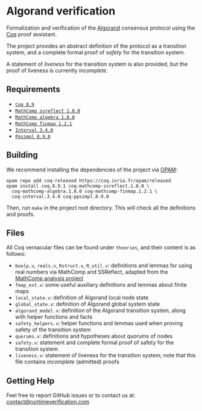 # Algorand verification

Formalization and verification of the [Algorand](https://www.algorand.com) consensus protocol using the [Coq](https://coq.inria.fr) proof assistant.

The project provides an abstract definition of the protocol as a transition system, and a complete formal proof of _safety_ for the transition system.

A statement of _liveness_ for the transition system is also provided, but the proof of liveness is currently *incomplete*.

Requirements
------------

- [`Coq 8.9`](https://coq.inria.fr/download)
- [`MathComp ssreflect 1.8.0`](https://math-comp.github.io)
- [`MathComp algebra 1.8.0`](https://math-comp.github.io)
- [`MathComp finmap 1.2.1`](https://github.com/math-comp/finmap)
- [`Interval 3.4.0`](http://coq-interval.gforge.inria.fr)
- [`Ppsimpl 8.9.0`](https://gforge.inria.fr/scm/?group_id=5430)

Building
--------

We recommend installing the dependencies of the project via
[OPAM](http://opam.ocaml.org/doc/Install.html):

```
opam repo add coq-released https://coq.inria.fr/opam/released
opam install coq.8.9.1 coq-mathcomp-ssreflect.1.8.0 \
  coq-mathcomp-algebra.1.8.0 coq-mathcomp-finmap.1.2.1 \
  coq-interval.3.4.0 coq-ppsimpl.8.9.0
```

Then, run `make` in the project root directory. This will check all the definitions and proofs.

Files
-----

All Coq vernacular files can be found under `theories`, and their content is as follows:

- `boolp.v`, `reals.v`, `Rstruct.v`, `R_util.v`: definitions and lemmas for using real numbers via MathComp and SSReflect, adapted from the [MathComp analysis project](https://github.com/math-comp/analysis)
- `fmap_ext.v`: some useful auxiliary definitions and lemmas about finite maps
- `local_state.v`: definition of Algorand local node state
- `global_state.v`: definition of Algorand global system state
- `algorand_model.v`: definition of the Algorand transition system, along with helper functions and facts
- `safety_helpers.v`: helper functions and lemmas used when proving safety of the transition system
- `quorums.v`: definitions and hypotheses about quorums of nodes
- `safety.v`: statement and complete formal proof of safety for the transition system
- `liveness.v`: statement of liveness for the transition system; note that this file contains *incomplete* (admitted) proofs

Getting Help
------------
Feel free to report GitHub issues or to contact us at: contact@runtimeverification.com
